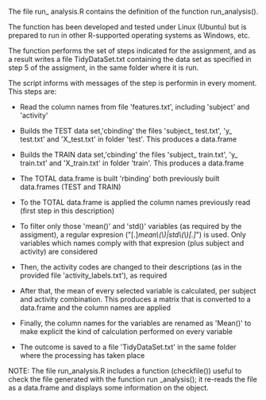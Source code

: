 The file run_ analysis.R contains the definition of the function run_analysis().

The function has been developed and tested under Linux (Ubuntu) but is prepared to run in other R-supported operating systems as Windows, etc.

The function performs the set of steps indicated for the assignment, and as a result writes a file TidyDataSet.txt containing the data set as specified in step 5 of the assigment, in the same folder where it is run.

The script informs with messages of the step is performin in every moment. This steps are:

- Read the column names from file 'features.txt', including 'subject' and 'activity'
- Builds the TEST data set,'cbinding' the files 'subject_ test.txt', 'y_ test.txt' and 'X_test.txt' in folder 'test'. This produces a data.frame

- Builds the TRAIN data set,'cbinding' the files 'subject_ train.txt', 'y_ train.txt' and 'X_train.txt' in folder 'train'. This produces a data.frame

- The TOTAL data.frame is built 'rbinding' both previously built data.frames (TEST and TRAIN)

- To the TOTAL data.frame is applied the column names previously read (first step in this description)

- To filter only those 'mean()' and 'std()' variables (as required by the assigment), a regular expresion ("[.]*mean\\(\\)|std\\(\\)[.]*") is used. Only variables which names comply with that expresion (plus subject and activity) are considered

- Then, the activity codes are changed to their descriptions (as in the provided file 'activity_labels.txt'), as required

- After that, the mean of every selected variable is calculated, per subject and activity combination. This produces a matrix that is converted to a data.frame and the column names are applied

- Finally, the column names for the variables are renamed as 'Mean(<originalName>)' to make explicit the kind of calculation performed on every variable

- The outcome is saved to a file 'TidyDataSet.txt' in the same folder where the processing has taken place

NOTE: The file run_analysis.R includes a function (checkfile()) useful to check the file generated with the function run _analysis(); it re-reads the file as a data.frame and displays some information on the object.



